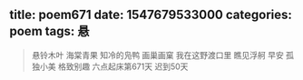 title: poem671
date: 1547679533000
categories: poem
tags: 悬
---
> 悬铃木叶
海棠青果
知冷的凫鸭
画巢画窠
我在这野渡口里
瞧见浮舸
早安
孤独小美
格致别趣
六点起床第671天 迟到50天